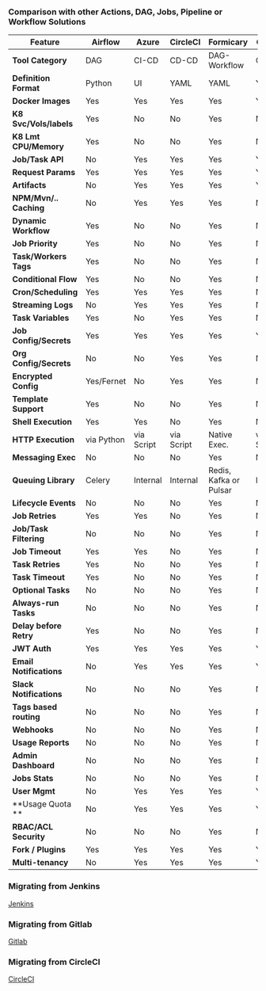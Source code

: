 ### Comparison with other Actions, DAG, Jobs, Pipeline or Workflow Solutions

| Feature               | Airflow   | Azure     | CircleCI  | Formicary    | GitHub    | Gitlab    | Jenkins     |
|-----------------------|-----------|-----------|-----------|--------------|-----------|-----------|-------------|
| **Tool Category**     | DAG       | CI-CD     | CD-CD     | DAG-Workflow | CI-CD     | CI-CD     | CI-CD       |
| **Definition Format** | Python    | UI        | YAML      | YAML         | YAML      | TOML      | DSL         |
| **Docker Images**     | Yes       | Yes       | Yes       | Yes          | Yes       | Yes       | Indirectly  |
| **K8 Svc/Vols/labels**| Yes       | No        | No        | Yes          | No        | Yes       | No          |
| **K8 Lmt CPU/Memory** | Yes       | No        | No        | Yes          | No        | Yes       | No          |
| **Job/Task API**      | No        | Yes       | Yes       | Yes          | Yes       | Yes       | No          |
| **Request Params**    | Yes       | Yes       | Yes       | Yes          | Yes       | Yes       | Yes         |
| **Artifacts**         | No        | Yes       | Yes       | Yes          | Yes       | Yes       | No          |
| **NPM/Mvn/.. Caching**| No        | Yes       | Yes       | Yes          | No        | Yes       | No          |
| **Dynamic Workflow**  | Yes       | No        | No        | Yes          | No        | No        | No          |
| **Job Priority**      | Yes       | No        | No        | Yes          | No        | No        | No          |
| **Task/Workers Tags** | Yes       | No        | No        | Yes          | No        | Yes       | Yes (Agents)|
| **Conditional Flow**  | Yes       | No        | No        | Yes          | No        | No        | No          |
| **Cron/Scheduling**   | Yes       | Yes       | Yes       | Yes          | No        | Yes       | Yes         |
| **Streaming Logs**    | No        | Yes       | Yes       | Yes          | No        | Yes       | Yes         |
| **Task Variables**    | Yes       | No        | Yes       | Yes          | NO        | Yes       | No          |
| **Job Config/Secrets**| Yes       | Yes       | Yes       | Yes          | Yes       | Yes       | Yes         |
| **Org Config/Secrets**| No        | No        | Yes       | Yes          | No        | No        | No          |
| **Encrypted Config**  | Yes/Fernet| No        | Yes       | Yes          | No        | No        | Yes         |
| **Template Support**  | Yes       | No        | No        | Yes          | No        | No        | No          |
| **Shell Execution**   | Yes       | Yes       | No        | Yes          | No        | No        | Yes         |
| **HTTP Execution**    | via Python| via Script| via Script| Native Exec. | via Script| via Script| via Script  |
| **Messaging Exec**    | No        | No        | No        | Yes          | No        | No        | No          |
| **Queuing Library**   | Celery    | Internal  | Internal  | Redis, Kafka or Pulsar| Internal | Internal  | NA  |
| **Lifecycle Events**  | No        | No        | No        | Yes          | No        | No        | No          |
| **Job Retries**       | Yes       | Yes       | No        | Yes          | No        | Yes       | No          |
| **Job/Task Filtering**| No        | No        | No        | Yes          | No        | Yes       | No          |
| **Job Timeout**       | Yes       | Yes       | No        | Yes          | No        | Yes       | No          |
| **Task Retries**      | Yes       | No        | No        | Yes          | No        | No        | No          |
| **Task Timeout**      | Yes       | No        | No        | Yes          | No        | No        | No          |
| **Optional Tasks**    | No        | No        | No        | Yes          | No        | Yes       | No          |
| **Always-run Tasks**  | No        | No        | No        | Yes          | No        | Yes       | No          |
| **Delay before Retry**| Yes       | No        | No        | Yes          | No        | No        | No          |
| **JWT Auth**          | Yes       | Yes       | Yes       | Yes          | Yes       | Yes       | No          |
| **Email Notifications** | No      | Yes       | Yes       | Yes          | Yes       | Yes       | Yes         |
| **Slack Notifications** | No      | No        | No        | Yes          | No        | No        | No          |
| **Tags based routing**| No        | No        | No        | Yes          | No        | Yes       | No          |
| **Webhooks**          | No        | No        | No        | Yes          | No        | No        | No          |
| **Usage Reports**     | No        | No        | No        | Yes          | No        | No        | No          |
| **Admin Dashboard**   | No        | No        | No        | Yes          | No        | No        | No          |
| **Jobs Stats**        | No        | No        | No        | Yes          | No        | No        | No          |
| **User Mgmt**         | No        | Yes       | Yes       | Yes          | Yes       | Yes       | No          |
| **Usage Quota **      | No        | Yes       | Yes       | Yes          | Yes       | Yes       | No          |
| **RBAC/ACL Security** | No        | No        | No        | Yes          | No        | No        | No          |
| **Fork / Plugins**    | Yes       | Yes       | Yes       | Yes          | Yes       | No        | Yes         |
| **Multi-tenancy**     | No        | Yes       | Yes       | Yes          | Yes       | Yes       | No          |


### Migrating from Jenkins
[Jenkins](jenkins.md)

### Migrating from Gitlab
 [Gitlab](gitlab.md)
 
### Migrating from CircleCI
 [CircleCI](circleci.md)
 
